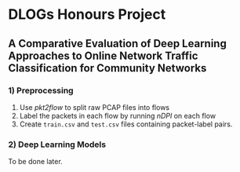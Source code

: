 # DLOGs Honours Project 
## A Comparative Evaluation of Deep Learning Approaches to Online Network Traffic Classification for Community Networks

### 1) Preprocessing

1. Use *pkt2flow* to split raw PCAP files into flows
2. Label the packets in each flow by running *nDPI* on each flow
3. Create `train.csv` and `test.csv` files containing packet-label pairs.

### 2) Deep Learning Models

To be done later.